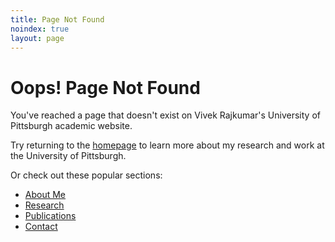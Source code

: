 ```yaml
---
title: Page Not Found
noindex: true
layout: page
---
```


# Oops! Page Not Found

You've reached a page that doesn't exist on Vivek Rajkumar's University of Pittsburgh academic website.

Try returning to the [homepage](/) to learn more about my research and work at the University of Pittsburgh.

Or check out these popular sections:

- [About Me](/#about)
- [Research](/#research)
- [Publications](/#publications)
- [Contact](/#contact)